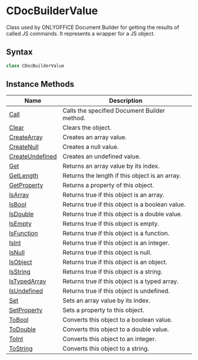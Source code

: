 # CDocBuilderValue

Class used by ONLYOFFICE Document Builder for getting the results of called JS commands. It represents a wrapper for a JS object.

## Syntax

```cpp
class CDocBuilderValue
```

## Instance Methods

| **Name**                              | **Description**                                 |
| ------------------------------------- | ----------------------------------------------- |
| [Call](Call.md)                       | Calls the specified Document Builder method.    |
| [Clear](Clear.md)                     | Clears the object.                              |
| [CreateArray](CreateArray.md)         | Creates an array value.                         |
| [CreateNull](CreateNull.md)           | Creates a null value.                           |
| [CreateUndefined](CreateUndefined.md) | Creates an undefined value.                     |
| [Get](Get.md)                         | Returns an array value by its index.            |
| [GetLength](GetLength.md)             | Returns the length if this object is an array.  |
| [GetProperty](GetProperty.md)         | Returns a property of this object.              |
| [IsArray](IsArray.md)                 | Returns true if this object is an array.        |
| [IsBool](IsBool.md)                   | Returns true if this object is a boolean value. |
| [IsDouble](IsDouble.md)               | Returns true if this object is a double value.  |
| [IsEmpty](IsEmpty.md)                 | Returns true if this object is empty.           |
| [IsFunction](IsFunction.md)           | Returns true if this object is a function.      |
| [IsInt](IsInt.md)                     | Returns true if this object is an integer.      |
| [IsNull](IsNull.md)                   | Returns true if this object is null.            |
| [IsObject](IsObject.md)               | Returns true if this object is an object.       |
| [IsString](IsString.md)               | Returns true if this object is a string.        |
| [IsTypedArray](IsTypedArray.md)       | Returns true if this object is a typed array.   |
| [IsUndefined](IsUndefined.md)         | Returns true if this object is undefined.       |
| [Set](Set.md)                         | Sets an array value by its index.               |
| [SetProperty](SetProperty.md)         | Sets a property to this object.                 |
| [ToBool](ToBool.md)                   | Converts this object to a boolean value.        |
| [ToDouble](ToDouble.md)               | Converts this object to a double value.         |
| [ToInt](ToInt.md)                     | Converts this object to an integer.             |
| [ToString](ToString.md)               | Converts this object to a string.               |
